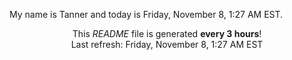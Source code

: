 My name is Tanner and today is Friday, November 8, 1:27 AM EST.

<p align="center">This <i>README</i> file is generated <b>every 3 hours</b>!</br>Last refresh: Friday, November 8, 1:27 AM EST<br /></p>
